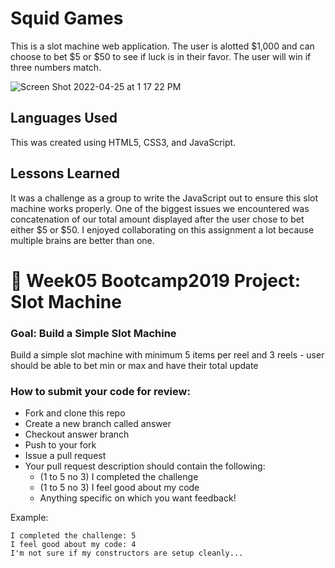 # Squid Games 

This is a slot machine web application. The user is alotted $1,000 and can choose to bet $5 or $50 to see if luck is in their favor. The user will win if three numbers match. 


![Screen Shot 2022-04-25 at 1 17 22 PM](https://user-images.githubusercontent.com/102008028/165140205-b5a73f51-fea4-4027-9717-3a9d40bf08ef.png)

## Languages Used 

This was created using HTML5, CSS3, and JavaScript. 

## Lessons Learned 

It was a challenge as a group to write the JavaScript out to ensure this slot machine works properly. One of the biggest issues we encountered was concatenation of our total amount displayed after the user chose to bet either $5 or $50. I enjoyed collaborating on this assignment a lot because multiple brains are better than one.


# 🎰 Week05 Bootcamp2019 Project: Slot Machine

### Goal: Build a Simple Slot Machine

Build a simple slot machine with minimum 5 items per reel and 3 reels - user should be able to bet min or max and have their total update

### How to submit your code for review:

- Fork and clone this repo
- Create a new branch called answer
- Checkout answer branch
- Push to your fork
- Issue a pull request
- Your pull request description should contain the following:
  - (1 to 5 no 3) I completed the challenge
  - (1 to 5 no 3) I feel good about my code
  - Anything specific on which you want feedback!

Example:
```
I completed the challenge: 5
I feel good about my code: 4
I'm not sure if my constructors are setup cleanly...
```
